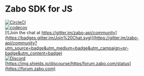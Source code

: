Zabo SDK for JS
=========================

[![CircleCI](https://circleci.com/gh/zabo-api/zabo-sdk-js/tree/master.svg?style=svg)](https://circleci.com/gh/zabo-api/zabo-sdk-js/tree/master)   
[![codecov](https://codecov.io/gh/zabo-api/zabo-sdk-js/branch/master/graph/badge.svg)](https://codecov.io/gh/zabo-api/zabo-sdk-js)   
[![Join the chat at https://gitter.im/zabo-api/community](https://badges.gitter.im/Join%20Chat.svg)](https://gitter.im/zabo-api/community?utm_source=badge&utm_medium=badge&utm_campaign=pr-badge&utm_content=badge)   
[![Discord](https://img.shields.io/discord/533336922970521600)](https://discord.gg/vGHYuUT)   
[https://img.shields.io/discourse/https/forum.zabo.com/status](https://forum.zabo.com)  

